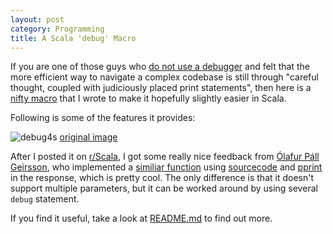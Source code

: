 ```yaml
---
layout: post
category: Programming
title: A Scala 'debug' Macro
---
```


If you are one of those guys who
[do not use a debugger](https://lemire.me/blog/2016/06/21/i-do-not-use-a-debugger/) and felt that the more
efficient way to navigate a complex codebase is still through "careful thought, coupled with judiciously placed
print statements", then here is a [nifty macro](https://github.com/liuhongchao/debug4s) that I wrote to make it
hopefully slightly easier in Scala.

Following is some of the features it provides:

<img src="{{ site.baseurl }}/images/debug4s.png" alt="debug4s"/>
<a target="_blank" rel="noopener noreferrer" class="image-label" href="{{ site.baseurl }}/images/debug4s.png">original image</a>

After I posted it on [r/Scala](https://www.reddit.com/r/scala/comments/bv3kbp/small_macro_to_make_print_line_debugging_easier/),
I got some really nice feedback from [Ólafur Páll Geirsson](https://gist.github.com/olafurpg), who implemented a
[similiar function](https://gist.github.com/olafurpg/bf61edc60dcff8744fd02234298b8c10) using [sourcecode](https://github.com/lihaoyi/sourcecode)
and [pprint](http://www.lihaoyi.com/PPrint/) in the response, which is pretty cool. The only difference is that it doesn't support multiple parameters, but
it can be worked around by using several `debug` statement.

If you find it useful, take a look at [README.md](https://github.com/liuhongchao/debug4s/blob/master/README.md) to find out more.